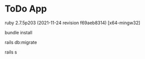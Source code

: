 # ToDo App

ruby 2.7.5p203 (2021-11-24 revision f69aeb8314) [x64-mingw32]

bundle install

rails db:migrate

rails s


